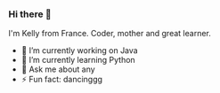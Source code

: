 ### Hi there 👋


I'm Kelly from France. Coder, mother and great learner.


- 🔭 I’m currently working on Java
- 🌱 I’m currently learning Python
- 💬 Ask me about any
- ⚡ Fun fact: dancinggg
